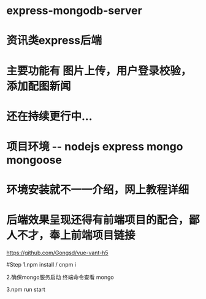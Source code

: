 # express-mongodb-server

# 资讯类express后端
# 主要功能有 图片上传，用户登录校验，添加配图新闻
# 还在持续更行中...
# 

# 项目环境 --  nodejs express mongo mongoose 
# 环境安装就不一一介绍，网上教程详细
# 后端效果呈现还得有前端项目的配合，鄙人不才，奉上前端项目链接
 https://github.com/Gongsd/vue-vant-h5

#Step
1.npm install / cnpm i

2.确保mongo服务启动  终端命令查看   mongo

3.npm run start
